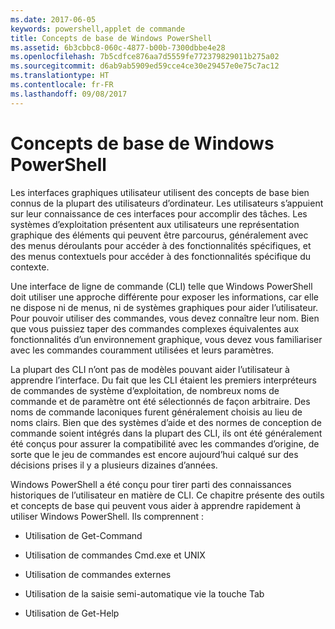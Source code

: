 ```yaml
---
ms.date: 2017-06-05
keywords: powershell,applet de commande
title: Concepts de base de Windows PowerShell
ms.assetid: 6b3cbbc8-060c-4877-b00b-7300dbbe4e28
ms.openlocfilehash: 7b5cdfce876aa7d5559fe772379829011b275a02
ms.sourcegitcommit: d6ab9ab5909ed59cce4ce30e29457e0e75c7ac12
ms.translationtype: HT
ms.contentlocale: fr-FR
ms.lasthandoff: 09/08/2017
---
```

# <a name="windows-powershell-basics"></a>Concepts de base de Windows PowerShell
Les interfaces graphiques utilisateur utilisent des concepts de base bien connus de la plupart des utilisateurs d’ordinateur. Les utilisateurs s’appuient sur leur connaissance de ces interfaces pour accomplir des tâches. Les systèmes d’exploitation présentent aux utilisateurs une représentation graphique des éléments qui peuvent être parcourus, généralement avec des menus déroulants pour accéder à des fonctionnalités spécifiques, et des menus contextuels pour accéder à des fonctionnalités spécifique du contexte.

Une interface de ligne de commande (CLI) telle que Windows PowerShell doit utiliser une approche différente pour exposer les informations, car elle ne dispose ni de menus, ni de systèmes graphiques pour aider l’utilisateur. Pour pouvoir utiliser des commandes, vous devez connaître leur nom. Bien que vous puissiez taper des commandes complexes équivalentes aux fonctionnalités d’un environnement graphique, vous devez vous familiariser avec les commandes couramment utilisées et leurs paramètres.

La plupart des CLI n’ont pas de modèles pouvant aider l’utilisateur à apprendre l’interface. Du fait que les CLI étaient les premiers interpréteurs de commandes de système d’exploitation, de nombreux noms de commande et de paramètre ont été sélectionnés de façon arbitraire. Des noms de commande laconiques furent généralement choisis au lieu de noms clairs. Bien que des systèmes d’aide et des normes de conception de commande soient intégrés dans la plupart des CLI, ils ont été généralement été conçus pour assurer la compatibilité avec les commandes d’origine, de sorte que le jeu de commandes est encore aujourd’hui calqué sur des décisions prises il y a plusieurs dizaines d’années.

Windows PowerShell a été conçu pour tirer parti des connaissances historiques de l’utilisateur en matière de CLI. Ce chapitre présente des outils et concepts de base qui peuvent vous aider à apprendre rapidement à utiliser Windows PowerShell. Ils comprennent :

- Utilisation de Get-Command

- Utilisation de commandes Cmd.exe et UNIX

- Utilisation de commandes externes

- Utilisation de la saisie semi-automatique vie la touche Tab

- Utilisation de Get-Help

